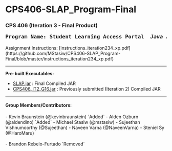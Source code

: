 <h1>CPS406-SLAP_Program-Final</h1>
<h3>CPS 406 (Iteration 3 - Final Product)<br>
<pre>Program Name: Student Learning Access Portal&emsp;&emsp;<i>Java App</i></pre></h3>
Assignment Instructions: [instructions_iteration234_xp.pdf] (https://github.com/MStasiw/CPS406-SLAP_Program-Final/blob/master/instructions_iteration234_xp.pdf)
<hr>

<strong>Pre-built Executables:</strong>
<ul>
  <li><a href="//github.com/MStasiw/CPS406-SLAP_Program-Final/blob/master/bin/slap/SLAP.jar">SLAP.jar</a> : Final Compiled JAR</li>
  <li><a href="//github.com/MStasiw/CPS406-SLAP_Program-Final/blob/master/bin/slap/CPS406_IT2_G16.jar">CPS406_IT2_G16.jar</a> : Previously submitted (Iteration 2) Compiled JAR</li>
</ul>

<hr>
<h4>Group Members/Contributors:</h4>
- Kevin Braunstein (@kevinbraunstein) `Added`
- Alden Ozburn (@aldendino) `Added`
- Michael Stasiw (@mstasiw)
- Sujeethan Vishnumoorthy (@Sujeethan)
- Naveen Varna (@NaveenVarna)
- Steniel Sy (@HaroMaru)
<br><br>
- Brandon Rebelo-Furtado `Removed`
